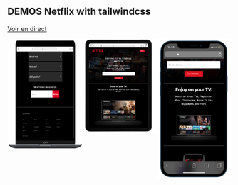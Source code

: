 

## DEMOS Netflix with tailwindcss
<a href="https://tailwindcss-netflix.herokuapp.com/" target="_blank">Voir en direct</a>

<div style="display:flex"> 
  <a href="https://tailwindcss-netflix.herokuapp.com/" target="_blank"><img height="250" src="./previews/pc.png" width="400"></a>
  <a href="https://tailwindcss-netflix.herokuapp.com/" target="_blank"><img src="./previews/tab.png" width="400"></a>
  <a href="https://tailwindcss-netflix.herokuapp.com/" target="_blank"><img src="./previews/phone.png" width="400"></a>
</div>

